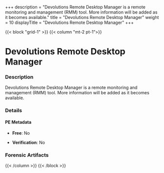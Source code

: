 +++
description = "Devolutions Remote Desktop Manager is a remote monitoring and management (RMM) tool. More information will be added as it becomes available."
title = "Devolutions Remote Desktop Manager"
weight = 10
displayTitle = "Devolutions Remote Desktop Manager"
+++


{{< block "grid-1" >}}
{{< column "mt-2 pt-1">}}

# Devolutions Remote Desktop Manager


### Description

Devolutions Remote Desktop Manager is a remote monitoring and management (RMM) tool. More information will be added as it becomes available.




### Details


#### PE Metadata


- **Free**: No

- **Verification**: No





### Forensic Artifacts










{{< /column >}}
{{< /block >}}
